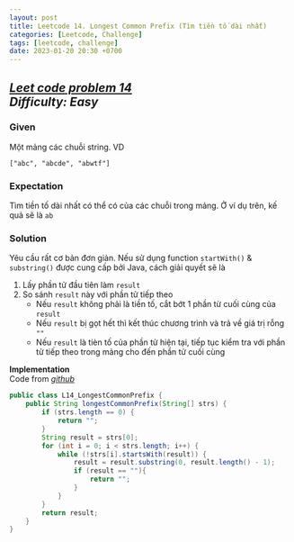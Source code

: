 ```yaml
---
layout: post
title: Leetcode 14. Longest Common Prefix (Tìm tiền tố dài nhất)
categories: [Leetcode, Challenge]
tags: [leetcode, challenge]
date: 2023-01-20 20:30 +0700
---
```

[_Leet code problem 14_](https://leetcode.com/problems/longest-common-prefix/)\
_Difficulty: Easy_
---
### Given
Một mảng các chuỗi string. VD
```
["abc", "abcde", "abwtf"]
```

### Expectation
Tìm tiền tố dài nhất có thể có của các chuỗi trong mảng. Ở ví dụ trên, kế quả sẽ là `ab`

### Solution

Yêu cầu rất cơ bản đơn giản. Nếu sử dụng function `startWith()` & `substring()` được cung cấp bởi Java, cách giải quyết sẽ là

1. Lấy phần tử đầu tiên làm `result`
2. So sánh `result` này với phần tử tiếp theo
   * Nếu `result` không phải là tiền tố, cắt bớt 1 phần từ cuối cùng của `result`
   * Nếu `result` bị gọt hết thì kết thúc chương trình và trả về giá trị rỗng `""`
   * Nếu `result` là tièn tố của phần tử hiện tại, tiếp tục kiểm tra với phần tử tiếp theo trong mảng cho đến phần tử cuối cùng

**Implementation**\
Code from [_github_](https://github.com/nguyentaijs/Leetcode/blob/main/src/L14_LongestCommonPrefix.java)
```java
public class L14_LongestCommonPrefix {
    public String longestCommonPrefix(String[] strs) {
        if (strs.length == 0) {
            return "";
        }
        String result = strs[0];
        for (int i = 0; i < strs.length; i++) {
            while (!strs[i].startsWith(result)) {
                result = result.substring(0, result.length() - 1);
                if (result == ""){
                    return "";
                }
            }
        }
        return result;
    }
}
```




